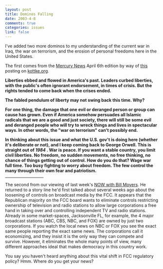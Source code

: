 ```yaml
--- 
layout: post
title: Dominos Falling
date: 2003-4-8
comments: true
categories: issues
link: false
---
```

I've added two more dominos to my understanding of the current war in Iraq, the war on terrorism, and the erosion of personal freedoms here in the United States.

The first comes from the <a href="http://www.siliconvalley.com/mld/siliconvalley/5571471.htm" target="_blank">Mercury News</a> April 6th edition by way of <a href="http://www.kottke.org/03/04/030406always_on_ed.html" target="_blank">this</a> posting on <a href="http://kottke.org/" target="_blank">kottke.org</a>.

<div style="font-weight:bold;">

Liberties ebbed and flowed in America's past. Leaders curbed liberties, with the public's often ignorant endorsement, in times of crisis. But the rights tended to come back when the crises ended.

The fabled pendulum of liberty may not swing back this time. Why?

For one thing, the damage that one evil or deranged person or group can cause has grown. Even if America somehow persuades all Islamic radicals that we are a good and just society, there will still be some evil and deranged people who will try to wreck things and lives in spectacular ways. In other words, the "war on terrorism" can't possibly end.

In thinking about this issue and what the U.S. gov't is doing here (whether it's deliberate or not), and I keep coming back to George Orwell. This is straight out of <i>1984</i> . War is peace. If you want a stable country, you limit civil liberties. No freedom, no sudden movements, no free thinking, no chance of things getting out of control. How do you do that? Wage war full time. Too busy fighting to worry about freedom. The few control the many through their own fear and patriotism.
</div>

<hr width="25%" align="center" />

The second from our viewing of last week's <a href="http://www.pbs.org/now/" target="_blank">NOW with Bill Moyers</a>. He returned to a story line he'd first talked about several weeks ago about the loosening of controls on broadcast media by the FCC. It appears that the Republican majority on the FCC board wants to eliminate controls restricting ownership of television and radio stations to allow large corporations a free hand in taking over and controlling independent TV and radio stations. Already in some market-spaces, Jacksonville FL, for example, the 4 major broadcast stations (ABC, CBS, NBC, and FOX) are owned by just two corporations. If you watch the local news on NBC or FOX you see the exact same people reporting the exact same news. The corporations call it economizing, and they insist it is the only way they can compete and survive. However, it eliminates the whole many points of view, many different approaches ideal that makes democracy in this country work.

You say you haven't heard anything about this vital shift in FCC regulatory policy? Hmm. Where do you get your news?
